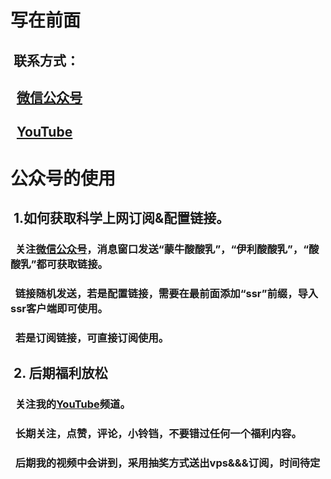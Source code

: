#

# 写在前面

## &nbsp;联系方式：  

## &nbsp;&nbsp;<u>[微信公众号](https://raw.githubusercontent.com/ssooenftzero/0X/master/YouTube/icon/%E5%BE%AE%E4%BF%A1%E5%85%AC%E4%BC%97%E5%8F%B7.JPG)</u>

## &nbsp;&nbsp;<u>[YouTube](https://www.youtube.com/channel/UCS6QM2n96qXmqURNikf3ceA?view_as=subscriber)</u>
		
#

# 公众号的使用

## &nbsp;1.如何获取科学上网订阅&配置链接。

### &nbsp;&nbsp;关注[微信公众号](https://raw.githubusercontent.com/ssooenftzero/0X/master/YouTube/icon/%E5%BE%AE%E4%BF%A1%E5%85%AC%E4%BC%97%E5%8F%B7.JPG)，消息窗口发送“蒙牛酸酸乳”，“伊利酸酸乳”，“酸酸乳”都可获取链接。

### &nbsp;&nbsp;链接随机发送，若是配置链接，需要在最前面添加“ssr”前缀，导入ssr客户端即可使用。

### &nbsp;&nbsp;若是订阅链接，可直接订阅使用。

## &nbsp;2. 后期福利放松

### &nbsp;&nbsp;关注我的[YouTube](https://www.youtube.com/channel/UCS6QM2n96qXmqURNikf3ceA?view_as=subscriber)频道。

### &nbsp;&nbsp;长期关注，点赞，评论，小铃铛，不要错过任何一个福利内容。

### &nbsp;&nbsp;后期我的视频中会讲到，采用抽奖方式送出vps&&&订阅，时间待定